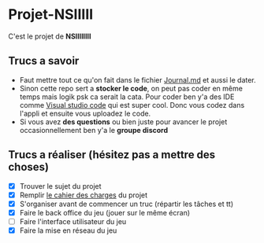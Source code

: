# Projet-NSIIIII
C'est le projet de **NSIIIIIIII**

## Trucs a savoir
- Faut mettre tout ce qu'on fait dans le fichier [Journal.md](Journal.md) et aussi le dater. 
- Sinon cette repo sert a **stocker le code**, on peut pas coder en même temps mais logik psk ca serait la cata. Pour coder ben y'a des IDE comme [Visual studio code](https://code.visualstudio.com/Download) qui est super cool. Donc vous codez dans l'appli et ensuite vous uploadez le code.
- Si vous avez **des questions** ou bien juste pour avancer le projet occasionnellement ben y'a le **groupe discord**

## Trucs a réaliser (hésitez pas a mettre des choses)
- [x] Trouver le sujet du projet
- [x] Remplir [le cahier des charges](Cahier-des-charges.md) du projet
- [x] S'organiser avant de commencer un truc (répartir les tâches et tt)
- [x] Faire le back office du jeu (jouer sur le même écran)
- [ ] Faire l'interface utilisateur du jeu
- [x] Faire la mise en réseau du jeu
